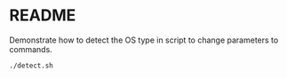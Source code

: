 # README
Demonstrate how to detect the OS type in script to change parameters to commands. 

```sh
./detect.sh  
```